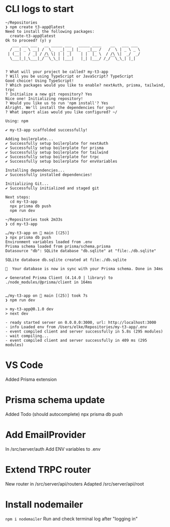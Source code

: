 # CLI logs to start

```
~/Repositories
❯ npm create t3-app@latest
Need to install the following packages:
  create-t3-app@latest
Ok to proceed? (y) y
   ___ ___ ___   __ _____ ___   _____ ____    __   ___ ___
  / __| _ \ __| /  \_   _| __| |_   _|__ /   /  \ | _ \ _ \
 | (__|   / _| / /\ \| | | _|    | |  |_ \  / /\ \|  _/  _/
  \___|_|_\___|_/‾‾\_\_| |___|   |_| |___/ /_/‾‾\_\_| |_|


? What will your project be called? my-t3-app
? Will you be using TypeScript or JavaScript? TypeScript
Good choice! Using TypeScript!
? Which packages would you like to enable? nextAuth, prisma, tailwind, trpc
? Initialize a new git repository? Yes
Nice one! Initializing repository!
? Would you like us to run 'npm install'? Yes
Alright. We'll install the dependencies for you!
? What import alias would you like configured? ~/

Using: npm

✔ my-t3-app scaffolded successfully!

Adding boilerplate...
✔ Successfully setup boilerplate for nextAuth
✔ Successfully setup boilerplate for prisma
✔ Successfully setup boilerplate for tailwind
✔ Successfully setup boilerplate for trpc
✔ Successfully setup boilerplate for envVariables

Installing dependencies...
✔ Successfully installed dependencies!

Initializing Git...
✔ Successfully initialized and staged git

Next steps:
  cd my-t3-app
  npx prisma db push
  npm run dev

~/Repositories took 2m33s
❯ cd my-t3-app

…/my-t3-app on  main [(25)]
❯ npx prisma db push
Environment variables loaded from .env
Prisma schema loaded from prisma/schema.prisma
Datasource "db": SQLite database "db.sqlite" at "file:./db.sqlite"

SQLite database db.sqlite created at file:./db.sqlite

🚀  Your database is now in sync with your Prisma schema. Done in 34ms

✔ Generated Prisma Client (4.14.0 | library) to ./node_modules/@prisma/client in 164ms


…/my-t3-app on  main [(25)] took 7s
❯ npm run dev

> my-t3-app@0.1.0 dev
> next dev

- ready started server on 0.0.0.0:3000, url: http://localhost:3000
- info Loaded env from /Users/elke/Repositories/my-t3-app/.env
- event compiled client and server successfully in 5.8s (295 modules)
- wait compiling...
- event compiled client and server successfully in 409 ms (295 modules)
```

# VS Code

Added Prisma extension

# Prisma schema update

Added Todo (should autocomplete)
npx prisma db push

# Add EmailProvider

In /src/server/auth
Add ENV variables to .env

# Extend TRPC router

New router in /src/server/api/routers
Adapted /src/server/api/root

# Install nodemailer
`npm i nodemailer`
Run and check terminal log after "logging in"